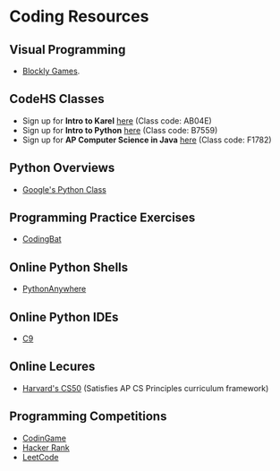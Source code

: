 # Coding Resources

## Visual Programming 
* [Blockly Games](https://blockly-games.appspot.com/?lang=en).

## CodeHS Classes
* Sign up for **Intro to Karel** [here](http://codehs.com/go/AB04E) (Class code: AB04E) 
* Sign up for **Intro to Python** [here](http://codehs.com/go/B7559) (Class code: B7559)
* Sign up for **AP Computer Science in Java** [here](http://codehs.com/go/F1782) (Class code: F1782) 

## Python Overviews
* [Google's Python Class](https://developers.google.com/edu/python/)

## Programming Practice Exercises
* [CodingBat](http://codingbat.com/python)

## Online Python Shells
* [PythonAnywhere](https://www.pythonanywhere.com)

## Online Python IDEs
* [C9](https://c9.io)

## Online Lecures
* [Harvard's CS50](https://ap.cs50.net) (Satisfies AP CS Principles curriculum framework)

## Programming Competitions
* [CodinGame](https://www.codingame.com)
* [Hacker Rank](https://www.hackerrank.com)
* [LeetCode](https://leetcode.com)

